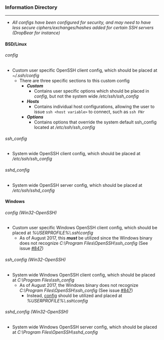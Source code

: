 ### Information Directory ###
---

- _All configs have been configured for security, and may need to have less secure ciphers/exchanges/hashes added for certain SSH servers (DropBear for instance)_  

#### BSD/Linux ####
  ###### config ######
  - Custom user specific OpenSSH client config, which should be placed at _~/.ssh/config_
    - There are three specific sections to this custom config
      - **_Custom_**
        - Contains user specific options which should be placed in _config_, but not the system wide _/etc/ssh/ssh_config_
      - **_Hosts_**
        - Contains individual host configurations, allowing the user to issue `ssh <host variable>` to connect, such as `ssh FNr`
      - **_Options_**
        - Contains options that override the system default ssh_config located at _/etc/ssh/ssh_config_

###### ssh_config ######
- System wide OpenSSH client config, which should be placed at _/etc/ssh/ssh_config_

###### sshd_config ######
- System wide OpenSSH server config, which should be placed at _/etc/ssh/sshd_config_

#### Windows ####
###### config (Win32-OpenSSH) ######
- Custom user specific Windows OpenSSH client config, which should be placed at _%USERPROFILE%\\.ssh\config_
  - As of August 2017, this **_must_** be utilized since the Windows binary does not recognize _C:\Program Files\OpenSSH\ssh_config_ (See issue [#847](https://github.com/PowerShell/Win32-OpenSSH/issues/847))

###### ssh_config (Win32-OpenSSH) ######
- System wide Windows OpenSSH client config, which should be placed at _C:\Program Files\ssh_config_
  - As of August 2017, the Windows binary does not recognize _C:\Program Files\OpenSSH\ssh_config_ (See issue [#847](https://github.com/PowerShell/Win32-OpenSSH/issues/847))
    - Instead, [config](https://github.com/JW0914/Wikis/blob/master/Scripts%2BConfigs/OpenSSH/config%20(Win32-OpenSSH)) should be utilized and placed at _%USERPROFILE%\\.ssh\config_

###### sshd_config (Win32-OpenSSH) ######
- System wide Windows OpenSSH server config, which should be placed at _C:\Program Files\OpenSSH\sshd_config_
